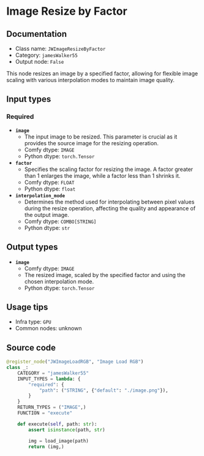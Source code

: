 # Image Resize by Factor
## Documentation
- Class name: `JWImageResizeByFactor`
- Category: `jamesWalker55`
- Output node: `False`

This node resizes an image by a specified factor, allowing for flexible image scaling with various interpolation modes to maintain image quality.
## Input types
### Required
- **`image`**
    - The input image to be resized. This parameter is crucial as it provides the source image for the resizing operation.
    - Comfy dtype: `IMAGE`
    - Python dtype: `torch.Tensor`
- **`factor`**
    - Specifies the scaling factor for resizing the image. A factor greater than 1 enlarges the image, while a factor less than 1 shrinks it.
    - Comfy dtype: `FLOAT`
    - Python dtype: `float`
- **`interpolation_mode`**
    - Determines the method used for interpolating between pixel values during the resize operation, affecting the quality and appearance of the output image.
    - Comfy dtype: `COMBO[STRING]`
    - Python dtype: `str`
## Output types
- **`image`**
    - Comfy dtype: `IMAGE`
    - The resized image, scaled by the specified factor and using the chosen interpolation mode.
    - Python dtype: `torch.Tensor`
## Usage tips
- Infra type: `GPU`
- Common nodes: unknown


## Source code
```python
@register_node("JWImageLoadRGB", "Image Load RGB")
class _:
    CATEGORY = "jamesWalker55"
    INPUT_TYPES = lambda: {
        "required": {
            "path": ("STRING", {"default": "./image.png"}),
        }
    }
    RETURN_TYPES = ("IMAGE",)
    FUNCTION = "execute"

    def execute(self, path: str):
        assert isinstance(path, str)

        img = load_image(path)
        return (img,)

```
